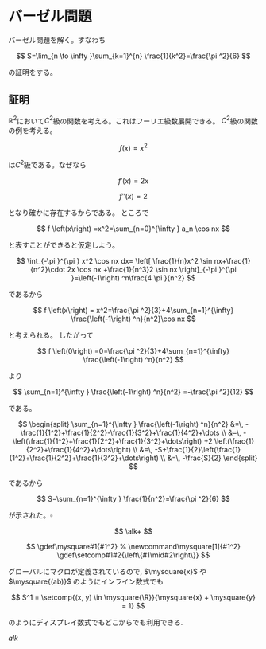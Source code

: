 # バーゼル問題
バーゼル問題を解く。すなわち

$$
S=\lim_{n \to \infty }\sum_{k=1}^{n} \frac{1}{k^2}=\frac{\pi ^2}{6} 
$$

の証明をする。

## 証明
$\mathbb{R}^2$において$C^2$級の関数を考える。これはフーリエ級数展開できる。
$C^2$級の関数の例を考える。

$$
f \left(x\right) =x^2
$$

は$C^2$級である。なぜなら

$$
f'\left(x\right) =2x
$$


$$
f''\left(x\right) =2
$$

となり確かに存在するからである。
ところで

$$
f \left(x\right) =x^2=\sum_{n=0}^{\infty } a_n \cos nx
$$

と表すことができると仮定しよう。

$$
\int_{-\pi }^{\pi } x^2 \cos nx dx= \left[ \frac{1}{n}x^2 \sin nx+\frac{1}{n^2}\cdot 2x \cos nx +\frac{1}{n^3}2 \sin nx \right]_{-\pi }^{\pi }=\left(-1\right) ^n\frac{4 \pi }{n^2}
$$

であるから

$$
f \left(x\right) = x^2=\frac{\pi ^2}{3}+4\sum_{n=1}^{\infty} \frac{\left(-1\right) ^n}{n^2}\cos nx
$$

と考えられる。
したがって

$$
f \left(0\right) =0=\frac{\pi ^2}{3}+4\sum_{n=1}^{\infty} \frac{\left(-1\right) ^n}{n^2}
$$

より

$$
\sum_{n=1}^{\infty } \frac{\left(-1\right) ^n}{n^2}
=-\frac{\pi ^2}{12}
$$

である。

$$
\begin{split}
  \sum_{n=1}^{\infty } \frac{\left(-1\right) ^n}{n^2}
  &=\, 
-\frac{1}{1^2}+\frac{1}{2^2}-\frac{1}{3^2}+\frac{1}{4^2}+\dots \\
&=\, -\left(\frac{1}{1^2}+\frac{1}{2^2}+\frac{1}{3^2}+\dots\right) +2 \left(\frac{1}{2^2}+\frac{1}{4^2}+\dots\right) \\
&=\, -S+\frac{1}{2}\left(\frac{1}{1^2}+\frac{1}{2^2}+\frac{1}{3^2}+\dots\right) \\
&=\, -\frac{S}{2}
\end{split}
$$

であるから

$$
S=\sum_{n=1}^{\infty } \frac{1}{n^2}=\frac{\pi ^2}{6}
$$

が示された。$\square$


$$
\newcommand{\alk}{\alpha}
$$

$$
\alk+
$$

$$
    \gdef\mysquare#1{#1^2}
    % \newcommand\mysquare[1]{#1^2}
    \gdef\setcomp#1#2{\left\{#1\mid#2\right\}}
$$

グローバルにマクロが定義されているので, $\mysquare{x}$ や $\mysquare{(ab)}$ のようにインライン数式でも

$$ 
S^1 = \setcomp{(x, y) \in \mysquare{\R}}{\mysquare{x} + \mysquare{y} = 1} 
$$

のようにディスプレイ数式でもどこからでも利用できる.

$alk$
